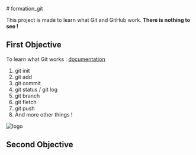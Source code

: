 ﻿﻿# formation_git
  
  This project is made to learn what Git and GitHub work. **There is nothing to see !**
  
  ## First Objective

To learn what Git works : [documentation](https://guides.github.com/)
1. git init
2. git add
3. git commit
4. git status / git log
5. git branch
6. git fletch
7. git push
8. And more other things !

![logo](https://git-for-windows.github.io/img/git_logo.png)

  ## Second Objective

